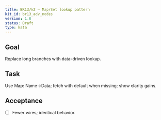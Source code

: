 ```yaml
---
title: BR13/k2 — Map/Set lookup pattern
kit_id: br13_adv_nodes
version: 1.0
status: Draft
type: kata
---
```

## Goal
Replace long branches with data-driven lookup.
## Task
Use Map: Name→Data; fetch with default when missing; show clarity gains.
## Acceptance
- [ ] Fewer wires; identical behavior.